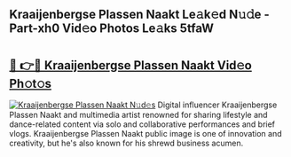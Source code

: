 ## Kraaijenbergse Plassen Naakt Le𝚊k𝚎d N𝚞𝚍e - Part-xh0 Vid𝚎o Photos Le𝚊ks 5tfaW

# <h2><a href="http://fb93kw.evod.top/?m=Kraaijenbergse+Plassen+Naakt">🔗 👉🔴 Kraaijenbergse Plassen Naakt Vid𝚎o Ph𝚘t𝚘s</a></h2>

[![Kraaijenbergse Plassen Naakt N𝚞d𝚎s](https://i.imgur.com/8V9OHl7.gif)](http://fb93kw.evod.top/?m=Kraaijenbergse+Plassen+Naakt)
Digital influencer Kraaijenbergse Plassen Naakt and multimedia artist renowned for sharing lifestyle and dance-related content via solo and collaborative performances and brief vlogs. Kraaijenbergse Plassen Naakt public image is one of innovation and creativity, but he's also known for his shrewd business acumen. 
